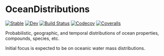 # OceanDistributions

[![Stable](https://img.shields.io/badge/docs-stable-blue.svg)](https://gaelforget.github.io/OceanDistributions.jl/stable)
[![Dev](https://img.shields.io/badge/docs-dev-blue.svg)](https://gaelforget.github.io/OceanDistributions.jl/dev)
[![Build Status](https://travis-ci.com/gaelforget/OceanDistributions.jl.svg?branch=master)](https://travis-ci.com/gaelforget/OceanDistributions.jl)
[![Codecov](https://codecov.io/gh/gaelforget/OceanDistributions.jl/branch/master/graph/badge.svg)](https://codecov.io/gh/gaelforget/OceanDistributions.jl)
[![Coveralls](https://coveralls.io/repos/github/gaelforget/OceanDistributions.jl/badge.svg?branch=master)](https://coveralls.io/github/gaelforget/OceanDistributions.jl?branch=master)

Probabilistic, geographic, and temporal distributions of ocean properties, compounds, species, etc. 

Initial focus is expected to be on oceanic water mass distributions.
